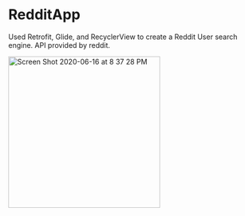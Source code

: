 # RedditApp

Used Retrofit, Glide, and RecyclerView to create a Reddit User search engine. API provided by reddit.

<img width="304" alt="Screen Shot 2020-06-16 at 8 37 28 PM" src="https://user-images.githubusercontent.com/58568596/84841894-ad7ffc00-b011-11ea-8f62-bb9886bc035a.png">
